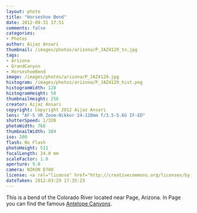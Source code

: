 ```yaml
---
layout: photo
title: "Horseshoe Bend"
date: 2012-08-31 17:51
comments: false
categories:
- Photos
author: Aijaz Ansari
thumbnail: /images/photos/arizona/P_JAZ4129_tn.jpg
tags:
- Arizona
- GrandCanyon
- HorseshoeBend
image: /images/photos/arizona/P_JAZ4129.jpg
histogram: /images/photos/arizona/P_JAZ4129_hist.png
histogramWidth: 128
histogramHeight: 50
thumbnailHeight: 256
creator: Aijaz Ansari
copyright: Copyright 2012 Aijaz Ansari
lens: "AF-S VR Zoom-Nikkor 24-120mm f/3.5-5.6G IF-ED"
shutterSpeed: 1/320
photoWidth: 768
thumbnailWidth: 384
iso: 200
flash: No Flash
photoHeight: 511
focalLength: 24.0 mm
scaleFactor: 1.0
aperture: 9.0
camera: NIKON D700
license: <a rel="license" href="http://creativecommons.org/licenses/by-nc-nd/3.0/deed.en_US"><img alt="Creative Commons License" style="border-width:0" src="http://i.creativecommons.org/l/by-nc-nd/3.0/80x15.png" /></a>
dateTaken: 2012:03:29 17:35:23
---
```


This is a bend of the Colorado River located near Page, Arizona. In Page
you can find the famous
[Antelope Canyons](/2012/09/02/antelope-canyon/).
